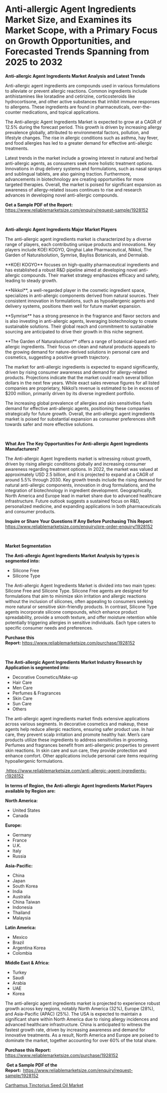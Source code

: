 <p><h1>Anti-allergic Agent Ingredients Market Size, and Examines its Market Scope, with a Primary Focus on Growth Opportunities, and Forecasted Trends Spanning from 2025 to 2032</h1></p><p><strong>Anti-allergic Agent Ingredients Market Analysis and Latest Trends</strong></p>
<p><p>Anti-allergic agent ingredients are compounds used in various formulations to alleviate or prevent allergic reactions. Common ingredients include antihistamines like loratadine and cetirizine, corticosteroids like hydrocortisone, and other active substances that inhibit immune responses to allergens. These ingredients are found in pharmaceuticals, over-the-counter medications, and topical applications.</p><p>The Anti-allergic Agent Ingredients Market is expected to grow at a CAGR of 12.5% during the forecast period. This growth is driven by increasing allergy prevalence globally, attributed to environmental factors, pollution, and lifestyle changes. The rise in allergic conditions such as asthma, hay fever, and food allergies has led to a greater demand for effective anti-allergic treatments.</p><p>Latest trends in the market include a growing interest in natural and herbal anti-allergic agents, as consumers seek more holistic treatment options. Innovations in drug delivery systems and formulations, such as nasal sprays and sublingual tablets, are also gaining traction. Furthermore, advancements in biotechnology are creating opportunities for more targeted therapies. Overall, the market is poised for significant expansion as awareness of allergy-related issues continues to rise and research advances in developing novel anti-allergic compounds.</p></p>
<p><strong>Get a Sample PDF of the Report:&nbsp;</strong> <a href="https://www.reliablemarketsize.com/enquiry/request-sample/1928152?utm_campaign=1143&utm_medium=2&utm_source=Github&utm_content=ia&utm_term=15012025&utm_id=anti-allergic-agent-ingredients">https://www.reliablemarketsize.com/enquiry/request-sample/1928152</a></p>
<p>&nbsp;</p>
<p><strong>Anti-allergic Agent Ingredients Major Market Players</strong></p>
<p><p>The anti-allergic agent ingredients market is characterized by a diverse range of players, each contributing unique products and innovations. Key players include KOEI KOGYO, Qinghai Lake Pharmaceutical, Nikkol, The Garden of Naturalsolution, Symrise, Bayliss Botanicals, and Dermalab.</p><p>**KOEI KOGYO** focuses on high-quality pharmaceutical ingredients and has established a robust R&D pipeline aimed at developing novel anti-allergic compounds. Their market strategy emphasizes efficacy and safety, leading to steady growth. </p><p>**Nikkol**, a well-regarded player in the cosmetic ingredient space, specializes in anti-allergic components derived from natural sources. Their consistent innovation in formulations, such as hypoallergenic agents and delivery systems, positions them well for future market expansion.</p><p>**Symrise** has a strong presence in the fragrance and flavor sectors and is also investing in anti-allergic agents, leveraging biotechnology to create sustainable solutions. Their global reach and commitment to sustainable sourcing are anticipated to drive their growth in this niche segment.</p><p>**The Garden of Naturalsolution** offers a range of botanical-based anti-allergic ingredients. Their focus on clean and natural products appeals to the growing demand for nature-derived solutions in personal care and cosmetics, suggesting a positive growth trajectory.</p><p>The market for anti-allergic ingredients is expected to expand significantly, driven by rising consumer awareness and demand for allergy-related products. Projections indicate that the market could reach several billion dollars in the next few years. While exact sales revenue figures for all listed companies are proprietary, Nikkol’s revenue is estimated to be in excess of $200 million, primarily driven by its diverse ingredient portfolio.</p><p>The increasing global prevalence of allergies and skin sensitivities fuels demand for effective anti-allergic agents, positioning these companies strategically for future growth. Overall, the anti-allergic agent ingredients market is poised for substantial expansion as consumer preferences shift towards safer and more effective solutions.</p></p>
<p>&nbsp;</p>
<p><strong>What Are The Key Opportunities For Anti-allergic Agent Ingredients Manufacturers?</strong></p>
<p><p>The Anti-allergic Agent Ingredients market is witnessing robust growth, driven by rising allergic conditions globally and increasing consumer awareness regarding treatment options. In 2022, the market was valued at approximately USD 2.5 billion, and it is projected to expand at a CAGR of around 5.5% through 2030. Key growth trends include the rising demand for natural anti-allergic components, innovation in drug formulations, and the integration of biotechnology in ingredient development. Geographically, North America and Europe lead in market share due to advanced healthcare infrastructure. Future outlook suggests a sustained focus on R&D, personalized medicine, and expanding applications in both pharmaceuticals and consumer products.</p></p>
<p><strong>Inquire or Share Your Questions If Any Before Purchasing This Report:</strong> <a href="https://www.reliablemarketsize.com/enquiry/pre-order-enquiry/1928152?utm_campaign=1143&utm_medium=2&utm_source=Github&utm_content=ia&utm_term=15012025&utm_id=anti-allergic-agent-ingredients">https://www.reliablemarketsize.com/enquiry/pre-order-enquiry/1928152</a></p>
<p>&nbsp;</p>
<p><strong>Market Segmentation</strong></p>
<p><strong>The Anti-allergic Agent Ingredients Market Analysis by types is segmented into:</strong></p>
<p><ul><li>Silicone Free</li><li>Silicone Type</li></ul></p>
<p><p>The Anti-allergic Agent Ingredients Market is divided into two main types: Silicone Free and Silicone Type. Silicone Free agents are designed for formulations that aim to minimize skin irritation and allergic reactions without the inclusion of silicones, often appealing to consumers seeking more natural or sensitive skin-friendly products. In contrast, Silicone Type agents incorporate silicone compounds, which enhance product spreadability, provide a smooth texture, and offer moisture retention while potentially triggering allergies in sensitive individuals. Each type caters to specific consumer needs and preferences.</p></p>
<p><strong>Purchase this Report:&nbsp;</strong><a href="https://www.reliablemarketsize.com/purchase/1928152?utm_campaign=1143&utm_medium=2&utm_source=Github&utm_content=ia&utm_term=15012025&utm_id=anti-allergic-agent-ingredients">https://www.reliablemarketsize.com/purchase/1928152</a></p>
<p>&nbsp;</p>
<p><strong>The Anti-allergic Agent Ingredients Market Industry Research by Application is segmented into:</strong></p>
<p><ul><li>Decorative Cosmetics/Make-up</li><li>Hair Care</li><li>Men Care</li><li>Perfumes & Fragrances</li><li>Skin Care</li><li>Sun Care</li><li>Others</li></ul></p>
<p><p>The anti-allergic agent ingredients market finds extensive applications across various segments. In decorative cosmetics and makeup, these agents help reduce allergic reactions, ensuring safer product use. In hair care, they prevent scalp irritation and promote healthy hair. Men’s care products utilize these ingredients to address sensitivities in grooming. Perfumes and fragrances benefit from anti-allergenic properties to prevent skin reactions. In skin care and sun care, they provide protection and enhance comfort. Other applications include personal care items requiring hypoallergenic formulations.</p></p>
<p><a href="https://www.reliablemarketsize.com/anti-allergic-agent-ingredients-r1928152?utm_campaign=1143&utm_medium=2&utm_source=Github&utm_content=ia&utm_term=15012025&utm_id=anti-allergic-agent-ingredients">&nbsp;https://www.reliablemarketsize.com/anti-allergic-agent-ingredients-r1928152</a></p>
<p><strong>In terms of Region, the Anti-allergic Agent Ingredients Market Players available by Region are:</strong></p>
<p>
    <p> <strong> North America: </strong>
        <ul>
            <li>United States</li>
            <li>Canada</li>
        </ul>
        </p> 
    <p> <strong> Europe: </strong>
        <ul>
            <li>Germany</li>
            <li>France</li>
            <li>U.K.</li>
            <li>Italy</li>
            <li>Russia</li>
        </ul>
        </p> 
    <p> <strong> Asia-Pacific: </strong>
        <ul>
            <li>China</li>
            <li>Japan</li>
            <li>South Korea</li>
            <li>India</li>
            <li>Australia</li>
            <li>China Taiwan</li>
            <li>Indonesia</li>
            <li>Thailand</li>
            <li>Malaysia</li>
        </ul>
        </p> 
    <p> <strong> Latin America: </strong>
        <ul>
            <li>Mexico</li>
            <li>Brazil</li>
            <li>Argentina Korea</li>
            <li>Colombia</li>
        </ul>
        </p> 
    <p> <strong> Middle East & Africa: </strong>
        <ul>
            <li>Turkey</li>
            <li>Saudi</li>
            <li>Arabia</li>
            <li>UAE</li>
            <li>Korea</li>
        </ul>
    </p>
    </p>
<p><p>The anti-allergic agent ingredients market is projected to experience robust growth across key regions, notably North America (32%), Europe (28%), and Asia-Pacific (APAC) (25%). The USA is expected to maintain a significant share within North America due to rising allergy incidences and advanced healthcare infrastructure. China is anticipated to witness the fastest growth rate, driven by increasing awareness and demand for innovative treatments. As a result, North America and Europe are poised to dominate the market, together accounting for over 60% of the total share.</p></p>
<p><strong>Purchase this Report: </strong><a href="https://www.reliablemarketsize.com/purchase/1928152?utm_campaign=1143&utm_medium=2&utm_source=Github&utm_content=ia&utm_term=15012025&utm_id=anti-allergic-agent-ingredients">https://www.reliablemarketsize.com/purchase/1928152</a></p>
<p>&nbsp;<strong>Get a Sample PDF of the Report:&nbsp;&nbsp;</strong><a href="https://www.reliablemarketsize.com/enquiry/request-sample/1928152?utm_campaign=1143&utm_medium=2&utm_source=Github&utm_content=ia&utm_term=15012025&utm_id=anti-allergic-agent-ingredients">https://www.reliablemarketsize.com/enquiry/request-sample/1928152</a></p>
<p><strong></strong></p>
<p><p><a href="https://github.com/castoriffic/Market-Research-Report-List-5/blob/main/carthamus-tinctorius-seed-oil-market.md?utm_campaign=1143&utm_medium=2&utm_source=Github&utm_content=ia&utm_term=15012025&utm_id=anti-allergic-agent-ingredients">Carthamus Tinctorius Seed Oil Market</a></p></p>